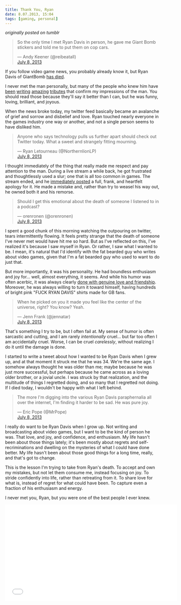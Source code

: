 ```yaml
---
title: Thank You, Ryan
date: 8.07.2013, 15:04
tags: [gaming, personal]
---
```

*originally posted on tumblr*

<blockquote class="twitter-tweet">
<p>So the only time I met Ryan Davis in person, he gave me Giant Bomb stickers and told me to put them on cop cars.</p>
<div>&mdash; Andy Keener (@reibeatall)</div>
<div><a href="https://twitter.com/reibeatall/statuses/354325056370905088">July 8, 2013</a></div></blockquote>
<script charset="utf-8" src="//platform.twitter.com/widgets.js" type="text/javascript"></script>

If you follow video game news, you probably already know it, but Ryan Davis of GiantBomb [has died](http://www.giantbomb.com/articles/ryan-davis-1979-2013/1100-4685).

I never met the man personally, but many of the people who knew him have [been](http://www.thanksryan.com/) [writing](http://maxistentialist.tumblr.com/post/54928987924/last-night-i-got-a-terrible-call-from-patrick-that) [amazing](http://caseymalone.com/post/54926467226/i-spent-the-weekend-processing-this-news-which) [tributes](http://www.polygon.com/2013/7/8/4504224/remembering-ryan-davis) that confirm my impressions of the man. You should read those because they'll say it better than I can, but he was funny, loving, brilliant, and joyous.

When the news broke today, my twitter feed basically became an avalanche of grief and sorrow and disbelief and love. Ryan touched nearly everyone in the games industry one way or another, and not a single person seems to have disliked him.

<blockquote class="twitter-tweet">
<p>Anyone who says technology pulls us further apart should check out Twitter today. What a sweet and strangely fitting mourning.</p>
<div>&mdash; Ryan Letourneau (@NorthernlionLP)</div>
<div><a href="https://twitter.com/NorthernlionLP/statuses/354309835359133696">July 8, 2013</a></div>
</blockquote>

I thought immediately of the thing that really made me respect and pay attention to the man. During a live stream a while back, he got frustrated and thoughtlessly used a slur; one that is all too common in games. The stream ended, and he [immediately posted](/images/ryan-davis-apology.png) a full, frank, and heartfelt apology for it. He made a mistake and, rather than try to weasel his way out, he owned both it and his remorse.

<blockquote class="twitter-tweet">
<p>Should I get this emotional about the death of someone I listened to in a podcast?</p>
<div>&mdash; orenronen (@orenronen)</div>
<div><a href="https://twitter.com/orenronen/statuses/354311324689367041">July 8, 2013</a></div></blockquote>

I spent a good chunk of this morning watching the outpouring on twitter, tears intermittently flowing. It feels pretty strange that the death of someone I've never met would have hit me so hard. But as I've reflected on this, I've realized it's because I saw myself in Ryan. Or rather, I saw what I wanted to be. I mean, it's natural that I'd identify with the fat bearded guy who writes about video games, given that I'm a fat bearded guy who used to want to do just that.

But more importantly, it was his personality. He had boundless enthusiasm and joy for... well, almost everything, it seems. And while his humor was often acerbic, it was always clearly [done with genuine love and friendship](https://www.youtube.com/watch?v=SuQw-dylVJQ). Moreover, he was always willing to turn it toward himself, having hundreds of bright pink "FUCK RYAN DAVIS" shirts made for GB fans.

<blockquote class="twitter-tweet">
<p>When he picked on you it made you feel like the center of the universe, right? You know? Yeah.</p>
<div>&mdash; Jenn Frank (@jennatar)</div>
<div><a href="https://twitter.com/jennatar/statuses/354300518748798976">July 8, 2013</a></div>
</blockquote>

That's something I try to be, but I often fail at. My sense of humor is often sarcastic and cutting, and I am rarely *intentionally* cruel... but far too often I am accidentally cruel. Worse, I can be cruel *carelessly*, without realizing I do it until the damage is done.

I started to write a tweet about how I wanted to be Ryan Davis when I grew up, and at that moment it struck me that he was 34. We're the same age. I somehow always thought he was older than me; maybe because he was just more successful, but perhaps because he came across as a loving older brother, or a jovial uncle. I was struck by that realization, and the multitude of things I regretted doing, and so many that I regretted not doing. If I died today, I wouldn't be happy with what I left behind.

<blockquote class="twitter-tweet">
<p>The more I'm digging into the various Ryan Davis paraphernalia all over the internet, I'm finding it harder to be sad. He was pure joy.</p>
<div>&mdash; Eric Pope (@MrPope)</div>
<div><a href="https://twitter.com/MrPope/statuses/354303904202231811">July 8, 2013</a></div>
</blockquote>

I really do want to be Ryan Davis when I grow up. Not writing and broadcasting about video games, but I want to be the kind of person he was. That love, and joy, and confidence, and enthusiasm. My life hasn't been about those things lately; it's been mostly about regrets and self-recriminations and dwelling on the mysteries of what I could have done better. My life hasn't been about those good things for a long time, really, and that's got to change.

This is the lesson I'm trying to take from Ryan's death. To accept and own my mistakes, but not let them consume me, instead focusing on joy. To stride confidently into life, rather than retreating from it. To share love for what is, instead of regret for what could have been. To capture even a fraction of his enthusiasm and energy.

I never met you, Ryan, but you were one of the best people I ever knew.

<iframe frameborder="0" height="315" src="//www.youtube.com/embed/yzhHCOQntZg" width="560"></iframe>